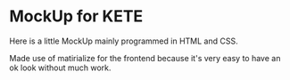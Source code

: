 # MockUp for KETE

Here is a little MockUp mainly programmed in HTML and CSS. 

Made use of matirialize for the frontend because it's very easy to have an ok look without much work.


